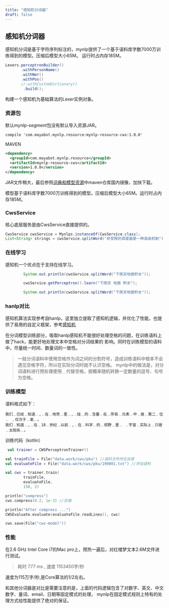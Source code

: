 ```yaml
---
title: "感知机分词器"
draft: false
---
```

## 感知机分词器

感知机分词是基于字符序列标注的，mynlp提供了一个基于语料库字数7000万训练得到的模型。压缩后模型大小65M。
运行时占内存185M。


```java
Lexers.perceptronBuilder()
       .withPersonName()
       .withNer()
       .withPos()
       //.withCustomDictionary()
        .build();
```
构建一个感知机为基础算法的Lexer实例对象。

### 资源包
默认mynlp-segment包没有默认导入资源JAR。

```text
compile 'com.mayabot.mynlp.resource:mynlp-resource-cws:1.0.0'
```
MAVEN
```xml
<dependency>
  <groupId>com.mayabot.mynlp.resource</groupId>
  <artifactId>mynlp-resource-cws</artifactId>
  <version>1.0.0</version>
</dependency>
```

JAR文件稍大，最后参照[词典和模型资源](resource)中maven仓库国内镜像，加快下载。

模型基于语料库字数7000万训练得到的模型。压缩后模型大小65M。运行时占内存185M。

### CwsService
核心底层服务是由CwsService直接提供的。

```java
CwsService cwsService = Mynlps.instanceOf(CwsService.class);
List<String> strings = cwsService.splitWord("非受限的调度器是一种高级机制");
```

### 在线学习

感知机一个优点在于支持在线学习。
```java
        System.out.println(cwsService.splitWord("下雨天地面积水"));

        cwsService.getPerceptron().learn("下雨天 地面 积水");

        System.out.println(cwsService.splitWord("下雨天地面积水"));
```

### hanlp对比
感知机算法实现参考自hanlp，这里独立提取了感知机逻辑，并优化了性能，也提供了易用的自定义框架，参考[感知机](perceptron)

在分词模型训练部分，吸取hanlp感知机不能很好处理空格的问题，在训练语料上做了hack，能更好地处理文本中空格对分词结果的
影响。同时在训练模型的语料中，尽量统一时间、数量词的一致性。

>一般分词语料中使用空格作为词之间的分割符号，造成训练语料中根本不会遇见空格字符，所以在实际分词时就不认识空格。
>mynlp中的做法是，对分词语料进行预处理使用﹍代替空格，按概率随机转换一定数量的逗号、句号为空格。

### 训练模型

语料格式如下：
```text
我们﹍已经﹍知道﹍,﹍在﹍地壳﹍里﹍,﹍硅﹍的﹍含量﹍在﹍所有﹍元素﹍中﹍居﹍第二﹍位﹍ ﹍仅次于﹍氧﹍。
我们﹍知道﹍,﹍在﹍18﹍世纪﹍以前﹍,﹍在﹍科学﹍的﹍视野﹍里﹍ ﹍宇宙﹍实际上﹍只是﹍太阳系﹍。
```

训练代码（kotlin）

```kotlin
 val trainer = CWSPerceptronTrainer()

val trainFile = File("data.work/cws/pku") //语料文件所在目录
val evaluateFile = File("data.work/cws/pku/199801.txt") //评估语料

val cws = trainer.train(
        trainFile,
        evaluateFile,
        150, 2)

println("compress")
cws.compress(0.2, 1e-3) //压缩

println("After compress ...")
CWSEvaluate.evaluate(evaluateFile.readLines(), cws)

cws.save(File("cws-model"))

```

### 性能
在2.6 GHz Intel Core i7的Mac pro上，预热一遍后，对红楼梦文本2.6M文件进行测试。<br>

>耗时 777 ms , 速度 1153450字/秒

速度为115万字/秒,是Core算法的1/2左右。


和其他分词器是对比是需要注意的是，上面的代码逻辑包含了对数字、英文、中文数字、量词、email、日期等固定模式的处理，
mynlp在固定模式规则上特有的处理方式给性能提供了绝对的保证。
